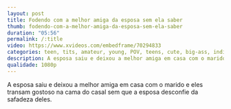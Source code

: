 ```yaml
---
layout: post
title: Fodendo com a melhor amiga da esposa sem ela saber
thumb: fodendo-com-a-melhor-amiga-da-esposa-sem-ela-saber
duration: "05:56"
permalink: /:title
video: https://www.xvideos.com/embedframe/70294833
categories: teen, tits, amateur, young, POV, teens, cute, big-ass, indian, couple, amateurs, big-tits, 18yo, usa, big-cock, big-dick, big-boobs, colombiana, brasilena, gluspet
description: A esposa saiu e deixou a melhor amiga em casa com o marido e eles transam gostoso na cama do casal sem que a esposa desconfie da safadeza deles.
qualidade: 1080p
---
```

A esposa saiu e deixou a melhor amiga em casa com o marido e eles transam gostoso na cama do casal sem que a esposa desconfie da safadeza deles.